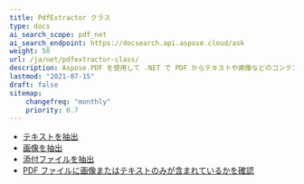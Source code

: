 ```yaml
---
title: PdfExtractor クラス
type: docs
ai_search_scope: pdf_net
ai_search_endpoint: https://docsearch.api.aspose.cloud/ask
weight: 50
url: /ja/net/pdfextractor-class/
description: Aspose.PDF を使用して .NET で PDF からテキストや画像などのコンテンツを抽出する方法を学びます。
lastmod: "2021-07-15"
draft: false
sitemap:
    changefreq: "monthly"
    priority: 0.7
---
```

- [テキストを抽出](/pdf/net/extract-text/)
- [画像を抽出](/pdf/net/extract-images/)
- [添付ファイルを抽出](/pdf/net/extract-attachments/)
- [PDF ファイルに画像またはテキストのみが含まれているかを確認](/pdf/net/find-whether-pdf-file-contains-images-or-text-only/)